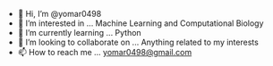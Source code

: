- 👋 Hi, I’m @yomar0498
- 👀 I’m interested in ... Machine Learning and Computational Biology
- 🌱 I’m currently learning ... Python
- 💞️ I’m looking to collaborate on ... Anything related to my interests
- 📫 How to reach me ... yomar0498@gmail.com

<!---
yomar0498/yomar0498 is a ✨ special ✨ repository because its `README.md` (this file) appears on your GitHub profile.
You can click the Preview link to take a look at your changes.
--->
